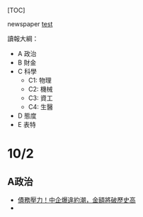 [TOC]

newspaper
[test](https://www.facebook.com/suffermingl)

讀報大綱：
- A 政治
- B 財金
- C 科學
  * C1: 物理
  * C2: 機械
  * C3: 資工
  * C4: 生醫
- D 態度
- E 表特

# 10/2
## A政治
- [債務壓力！中企爆違約潮，金額將破歷史高](https://moptt.tw/p/Gossiping.M.1538438745.A.34D)
- 
##
